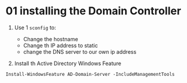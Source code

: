 # 01 installing the Domain Controller
1. Use 1 `sconfig` to:
    - Change the hostname
    - Change th IP address to static
    - change the DNS server to our own ip address

2. Install th Active Directory Windows Feature

```shell
Install-WindowsFeature AD-Domain-Server -IncludeManagementTools
```